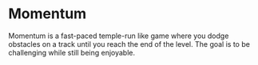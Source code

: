 # Momentum
Momentum is a fast-paced temple-run like game where you dodge obstacles on a track until you reach the end of the level. The goal is to be challenging while still being enjoyable.
